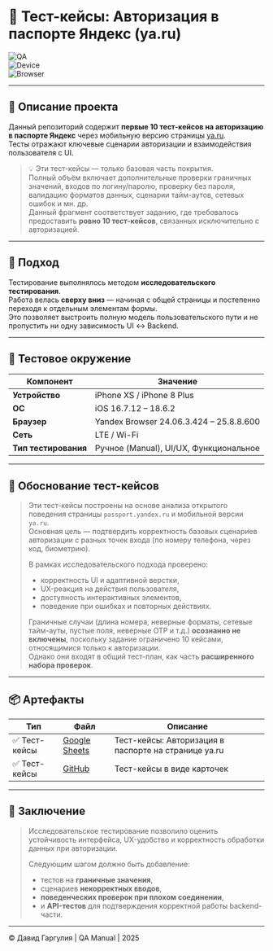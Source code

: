 # 🧪 Тест-кейсы: Авторизация в паспорте Яндекс (ya.ru)

![QA](https://img.shields.io/badge/QA-Manual%20Testing-blue)  
![Device](https://img.shields.io/badge/Device-Mobile%20(iPhone%20XS)-orange)  
![Browser](https://img.shields.io/badge/Browser-Yandex%20v25.8.8.600-green)

---

## 📄 Описание проекта

Данный репозиторий содержит **первые 10 тест-кейсов на авторизацию в паспорте Яндекс** через мобильную версию страницы [ya.ru](https://ya.ru).  
Тесты отражают ключевые сценарии авторизации и взаимодействия пользователя с UI.

> 💡 Эти тест-кейсы — только базовая часть покрытия.  
> Полный объём включает дополнительные проверки граничных значений, входов по логину/паролю, проверку без пароля, валидацию форматов данных, сценарии тайм-аутов, сетевых ошибок и мн. др.  
> Данный фрагмент соответствует заданию, где требовалось предоставить **ровно 10 тест-кейсов**, связанных исключительно с авторизацией.

---

## 🧭 Подход

Тестирование выполнялось методом **исследовательского тестирования**.  
Работа велась **сверху вниз** — начиная с общей страницы и постепенно переходя к отдельным элементам формы.  
Это позволяет выстроить полную модель пользовательского пути и не пропустить ни одну зависимость UI ↔ Backend.

---

## 🧰 Тестовое окружение

| Компонент | Значение |
|------------|-----------|
| **Устройство** | iPhone XS / iPhone 8 Plus |
| **ОС** | iOS 16.7.12 – 18.6.2 |
| **Браузер** | Yandex Browser 24.06.3.424 – 25.8.8.600 |
| **Сеть** | LTE / Wi-Fi |
| **Тип тестирования** | Ручное (Manual), UI/UX, Функциональное |

---

## 💬 Обоснование тест-кейсов

> Эти тест-кейсы построены на основе анализа открытого поведения страницы `passport.yandex.ru` и мобильной версии `ya.ru`.  
> Основная цель — подтвердить корректность базовых сценариев авторизации с разных точек входа (по номеру телефона, через код, биометрию).  
>  
> В рамках исследовательского подхода проверено:  
> - корректность UI и адаптивной верстки,  
> - UX-реакция на действия пользователя,  
> - доступность интерактивных элементов,  
> - поведение при ошибках и повторных действиях.  
>  
> Граничные случаи (длина номера, неверные форматы, сетевые тайм-ауты, пустые поля, неверные OTP и т.д.) **осознанно не включены**, поскольку задание ограничено 10 кейсами, относящимися только к авторизации.  
> Однако они входят в общий тест-план, как часть **расширенного набора проверок**.

---

## 📦 Артефакты

| Тип | Файл | Описание |
|------|------|-----------|
| ✅ Тест-кейсы | [Google Sheets](https://docs.google.com/spreadsheets/d/1Z2zmze1FUGGZ4yWgaPC91THLN03GT8ePgAZUQ5iccH0/edit?gid=0#gid=0) | Тест-кейсы: Авторизация в паспорте на странице ya.ru  |
| ✅ Тест-кейсы | [GitHub](./TestCases.md) | Тест-кейсы в виде карточек |

---

## 🧩 Заключение

> Исследовательское тестирование позволило оценить устойчивость интерфейса, UX-удобство и корректность обработки данных при авторизации.  
>  
> Следующим шагом должно быть добавление:  
> - тестов на **граничные значения**,  
> - сценариев **некорректных вводов**,  
> - **поведенческих проверок при плохом соединении**,  
> - и **API-тестов** для подтверждения корректной работы backend-части.

---

© Давид Гаргулия | QA Manual | 2025
